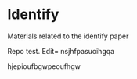 # Identify
Materials related to the identify paper

Repo test. Edit= nsjhfpasuoihgqa


hjepioufbgwpeoufhgw